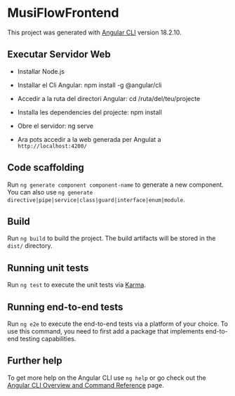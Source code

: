 # MusiFlowFrontend

This project was generated with [Angular CLI](https://github.com/angular/angular-cli) version 18.2.10.

## Executar Servidor Web

- Installar Node.js

- Installar el Cli Angular: npm install -g @angular/cli

- Accedir a la ruta del directori Angular: cd /ruta/del/teu/projecte

- Installa les dependencies del projecte: npm install

- Obre el servidor: ng serve

- Ara pots accedir a la web generada per Angulat a  `http://localhost:4200/`


## Code scaffolding

Run `ng generate component component-name` to generate a new component. You can also use `ng generate directive|pipe|service|class|guard|interface|enum|module`.

## Build

Run `ng build` to build the project. The build artifacts will be stored in the `dist/` directory.

## Running unit tests

Run `ng test` to execute the unit tests via [Karma](https://karma-runner.github.io).

## Running end-to-end tests

Run `ng e2e` to execute the end-to-end tests via a platform of your choice. To use this command, you need to first add a package that implements end-to-end testing capabilities.

## Further help

To get more help on the Angular CLI use `ng help` or go check out the [Angular CLI Overview and Command Reference](https://angular.dev/tools/cli) page.
